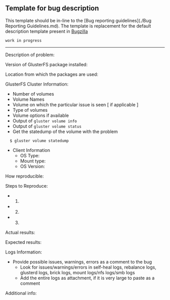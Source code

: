 Template for bug description
----------------------------
This template should be in-line to the [Bug reporting guidelines](./Bug Reporting Guidelines.md). 
The template is replacement for the default description template present in [Bugzilla](https://bugzilla.redhat.com)

    work in progress

------------------------------------------------------------------------

Description of problem:

Version of GlusterFS package installed:

Location from which the packages are used:

GlusterFS Cluster Information:

-   Number of volumes
-   Volume Names
-   Volume on which the particular issue is seen [ if applicable ]
-   Type of volumes
-   Volume options if available
-   Output of `gluster volume info`
-   Output of `gluster volume status`
-   Get the statedump of the volume with the problem

`   $ gluster volume statedump `<vol-name>

-   Client Information
    -   OS Type:
    -   Mount type:
    -   OS Version:

How reproducible:

Steps to Reproduce:

-   1.
-   2.
-   3.

Actual results:

Expected results:

Logs Information:

-   Provide possible issues, warnings, errors as a comment to the bug
    -   Look for issues/warnings/errors in self-heal logs, rebalance logs, glusterd logs, brick logs, mount logs/nfs logs/smb logs
    -   Add the entire logs as attachment, if it is very large to paste as a comment

Additional info:

  [Bug\_reporting\_guidelines]: Bug_reporting_guidelines "wikilink"
  [Bugzilla]: https://bugzilla.redhat.com
